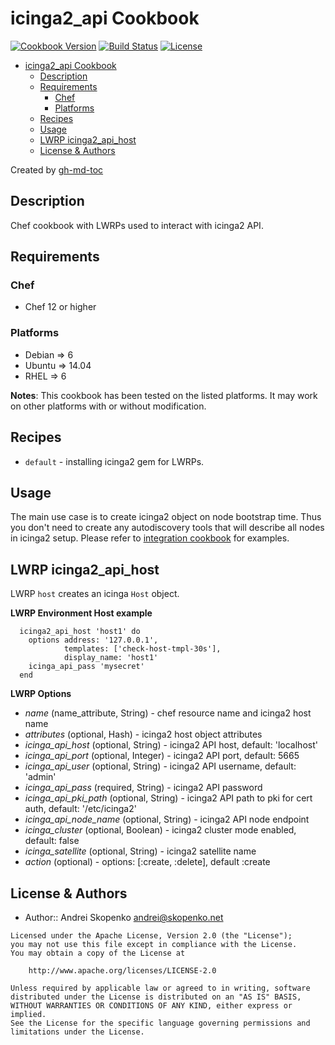 # icinga2_api Cookbook

[![Cookbook Version](https://img.shields.io/cookbook/v/icinga2_api.svg)](https://supermarket.chef.io/cookbooks/icinga2_api)
[![Build Status](https://secure.travis-ci.org/scopenco/chef-icinga2_api.png?branch=master)](http://travis-ci.org/scopenco/chef-icinga2_api)
[![License](https://img.shields.io/badge/license-Apache_2-blue.svg)](https://www.apache.org/licenses/LICENSE-2.0)

   * [icinga2_api Cookbook](#icinga2_api-cookbook)
      * [Description](#description)
      * [Requirements](#requirements)
         * [Chef](#chef)
         * [Platforms](#platforms)
      * [Recipes](#recipes)
      * [Usage](#usage)
      * [LWRP icinga2_api_host](#lwrp-icinga2_api_host)
      * [License &amp; Authors](#license--authors)

Created by [gh-md-toc](https://github.com/ekalinin/github-markdown-toc)

## Description

Chef cookbook with LWRPs used to interact with icinga2 API.

## Requirements

### Chef

* Chef 12 or higher

### Platforms

* Debian => 6
* Ubuntu => 14.04
* RHEL => 6

**Notes**: This cookbook has been tested on the listed platforms. It may work on other platforms with or without modification.

## Recipes

* `default` - installing icinga2 gem for LWRPs.

## Usage

The main use case is to create icinga2 object on node bootstrap time. Thus you don't need to create any autodiscovery tools that will describe all nodes in icinga2 setup.
Please refer to [integration cookbook](https://github.com/scopenco/chef-icinga2_api/blob/master/test/fixtures/cookbooks/test/recipes/default.rb) for examples.

## LWRP icinga2_api_host

LWRP `host` creates an icinga `Host` object.

**LWRP Environment Host example**

```
  icinga2_api_host 'host1' do
    options address: '127.0.0.1',
            templates: ['check-host-tmpl-30s'],
            display_name: 'host1'
    icinga_api_pass 'mysecret'
  end
```

**LWRP Options**

- *name* (name_attribute, String)           - chef resource name and icinga2 host name
- *attributes* (optional, Hash)             - icinga2 host object attributes
- *icinga_api_host* (optional, String)      - icinga2 API host, default: 'localhost'
- *icinga_api_port* (optional, Integer)     - icinga2 API port, default: 5665
- *icinga_api_user* (optional, String)      - icinga2 API username, default: 'admin'
- *icinga_api_pass* (required, String)      - icinga2 API password
- *icinga_api_pki_path* (optional, String)  - icinga2 API path to pki for cert auth, default: '/etc/icinga2' 
- *icinga_api_node_name* (optional, String) - icinga2 API node endpoint
- *icinga_cluster* (optional, Boolean)      - icinga2 cluster mode enabled, default: false
- *icinga_satellite* (optional, String)     - icinga2 satellite name
- *action* (optional)                       - options: [:create, :delete], default :create

## License & Authors
- Author:: Andrei Skopenko <andrei@skopenko.net>

```text
Licensed under the Apache License, Version 2.0 (the "License");
you may not use this file except in compliance with the License.
You may obtain a copy of the License at

    http://www.apache.org/licenses/LICENSE-2.0

Unless required by applicable law or agreed to in writing, software
distributed under the License is distributed on an "AS IS" BASIS,
WITHOUT WARRANTIES OR CONDITIONS OF ANY KIND, either express or implied.
See the License for the specific language governing permissions and
limitations under the License.
```
